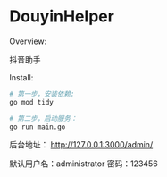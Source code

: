 # DouyinHelper

Overview:

抖音助手

Install:

``` bash
# 第一步，安装依赖:
go mod tidy

# 第二步，启动服务：
go run main.go
```

后台地址： http://127.0.0.1:3000/admin/

默认用户名：administrator 密码：123456